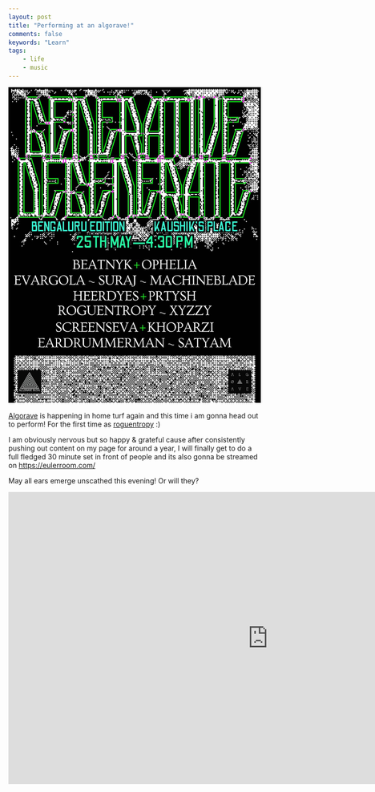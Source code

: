 ```yaml
---
layout: post
title: "Performing at an algorave!"
comments: false
keywords: "Learn"
tags:
    - life
    - music
---
```


![algorave](/img/in-post/algorave1.jpeg)


[Algorave](https://lu.ma/kmyc4sxp) is happening in home turf again and this time i am gonna head out to perform! For the first time as [roguentropy](https://www.instagram.com/roguentropy) :)

I am obviously nervous but so happy & grateful cause after consistently pushing out content on my page for around a year, I will finally get to do a full fledged 30 minute set in front of people and its also gonna be streamed on <https://eulerroom.com/>

May all ears emerge unscathed this evening! Or will they?

<iframe width="1036" height="583" src="https://www.youtube.com/embed/L0gH9Zvbnw0" title="TOPLAP Asia Stream May 2024 - Algorave India - 2024-05-25 11:00" frameborder="0" allow="accelerometer; autoplay; clipboard-write; encrypted-media; gyroscope; picture-in-picture; web-share" referrerpolicy="strict-origin-when-cross-origin" allowfullscreen></iframe>

